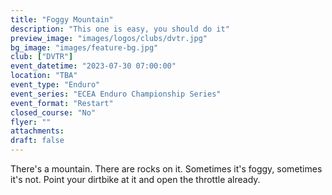 ```yaml
---
title: "Foggy Mountain"
description: "This one is easy, you should do it"
preview_image: "images/logos/clubs/dvtr.jpg"
bg_image: "images/feature-bg.jpg"
club: ["DVTR"]
event_datetime: "2023-07-30 07:00:00"
location: "TBA"
event_type: "Enduro"
event_series: "ECEA Enduro Championship Series"
event_format: "Restart"
closed_course: "No"
flyer: ""
attachments:
draft: false
---
```


There's a mountain. There are rocks on it. Sometimes it's foggy, sometimes it's not. Point your dirtbike at it and open the throttle already.